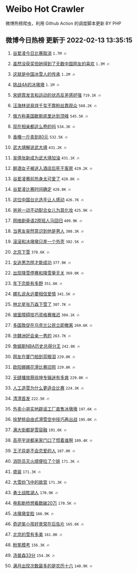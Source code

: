 # Weibo Hot Crawler 



微博热榜爬虫，利用 Github Action 的调度脚本更新 BY PHP 


## 微博今日热榜 更新于 2022-02-13 13:35:15 
1. [谷爱凌今日比赛取消](https://s.weibo.com/weibo?q=%23%E8%B0%B7%E7%88%B1%E5%87%8C%E4%BB%8A%E6%97%A5%E6%AF%94%E8%B5%9B%E5%8F%96%E6%B6%88%23&Refer=top) `1.7M 🔥` 

1. [虽然没获奖但她得到了无数中国网友的喜欢](https://s.weibo.com/weibo?q=%E8%99%BD%E7%84%B6%E6%B2%A1%E8%8E%B7%E5%A5%96%E4%BD%86%E5%A5%B9%E5%BE%97%E5%88%B0%E4%BA%86%E6%97%A0%E6%95%B0%E4%B8%AD%E5%9B%BD%E7%BD%91%E5%8F%8B%E7%9A%84%E5%96%9C%E6%AC%A2&Refer=top) `1.3M 🔥` 

1. [这就是中国冰雪人的传承](https://s.weibo.com/weibo?q=%23%E8%BF%99%E5%B0%B1%E6%98%AF%E4%B8%AD%E5%9B%BD%E5%86%B0%E9%9B%AA%E4%BA%BA%E7%9A%84%E4%BC%A0%E6%89%BF%23&Refer=top) `1.2M 🔥` 

1. [挑战4A的冰墩墩](https://s.weibo.com/weibo?q=%23%E6%8C%91%E6%88%984A%E7%9A%84%E5%86%B0%E5%A2%A9%E5%A2%A9%23&Refer=top) `1.1M 🔥` 

1. [宋妍霏发言和运动的状态反差感好强](https://s.weibo.com/weibo?q=%23%E5%AE%8B%E5%A6%8D%E9%9C%8F%E5%8F%91%E8%A8%80%E5%92%8C%E8%BF%90%E5%8A%A8%E7%9A%84%E7%8A%B6%E6%80%81%E5%8F%8D%E5%B7%AE%E6%84%9F%E5%A5%BD%E5%BC%BA%23&Refer=top) `719.1K 🔥` 

1. [汪海林说易烊千玺不靠粉丝靠观众](https://s.weibo.com/weibo?q=%23%E6%B1%AA%E6%B5%B7%E6%9E%97%E8%AF%B4%E6%98%93%E7%83%8A%E5%8D%83%E7%8E%BA%E4%B8%8D%E9%9D%A0%E7%B2%89%E4%B8%9D%E9%9D%A0%E8%A7%82%E4%BC%97%23&Refer=top) `568.2K 🔥` 

1. [俄方称美国歇斯底里达到顶峰](https://s.weibo.com/weibo?q=%23%E4%BF%84%E6%96%B9%E7%A7%B0%E7%BE%8E%E5%9B%BD%E6%AD%87%E6%96%AF%E5%BA%95%E9%87%8C%E8%BE%BE%E5%88%B0%E9%A1%B6%E5%B3%B0%23&Refer=top) `545.5K 🔥` 

1. [现在相亲都这么卷的吗](https://s.weibo.com/weibo?q=%23%E7%8E%B0%E5%9C%A8%E7%9B%B8%E4%BA%B2%E9%83%BD%E8%BF%99%E4%B9%88%E5%8D%B7%E7%9A%84%E5%90%97%23&Refer=top) `534.3K 🔥` 

1. [香椿一斤卖到80元](https://s.weibo.com/weibo?q=%23%E9%A6%99%E6%A4%BF%E4%B8%80%E6%96%A4%E5%8D%96%E5%88%B080%E5%85%83%23&Refer=top) `532.5K 🔥` 

1. [武大靖解说武大靖](https://s.weibo.com/weibo?q=%23%E6%AD%A6%E5%A4%A7%E9%9D%96%E8%A7%A3%E8%AF%B4%E6%AD%A6%E5%A4%A7%E9%9D%96%23&Refer=top) `431.2K 🔥` 

1. [吴倩张新成为武大靖加油](https://s.weibo.com/weibo?q=%23%E5%90%B4%E5%80%A9%E5%BC%A0%E6%96%B0%E6%88%90%E4%B8%BA%E6%AD%A6%E5%A4%A7%E9%9D%96%E5%8A%A0%E6%B2%B9%23&Refer=top) `431.1K 🔥` 

1. [醉酒女子被送入酒店后死于客房](https://s.weibo.com/weibo?q=%23%E9%86%89%E9%85%92%E5%A5%B3%E5%AD%90%E8%A2%AB%E9%80%81%E5%85%A5%E9%85%92%E5%BA%97%E5%90%8E%E6%AD%BB%E4%BA%8E%E5%AE%A2%E6%88%BF%23&Refer=top) `429.2K 🔥` 

1. [谷爱凌赛前热身太可爱了](https://s.weibo.com/weibo?q=%23%E8%B0%B7%E7%88%B1%E5%87%8C%E8%B5%9B%E5%89%8D%E7%83%AD%E8%BA%AB%E5%A4%AA%E5%8F%AF%E7%88%B1%E4%BA%86%23&Refer=top) `428.8K 🔥` 

1. [谷爱凌比赛时间确定](https://s.weibo.com/weibo?q=%23%E8%B0%B7%E7%88%B1%E5%87%8C%E6%AF%94%E8%B5%9B%E6%97%B6%E9%97%B4%E7%A1%AE%E5%AE%9A%23&Refer=top) `428.0K 🔥` 

1. [这位中国台北选手让人感动](https://s.weibo.com/weibo?q=%E8%BF%99%E4%BD%8D%E4%B8%AD%E5%9B%BD%E5%8F%B0%E5%8C%97%E9%80%89%E6%89%8B%E8%AE%A9%E4%BA%BA%E6%84%9F%E5%8A%A8&Refer=top) `426.7K 🔥` 

1. [爸爸一动不动配合女儿为其化妆](https://s.weibo.com/weibo?q=%23%E7%88%B8%E7%88%B8%E4%B8%80%E5%8A%A8%E4%B8%8D%E5%8A%A8%E9%85%8D%E5%90%88%E5%A5%B3%E5%84%BF%E4%B8%BA%E5%85%B6%E5%8C%96%E5%A6%86%23&Refer=top) `425.9K 🔥` 

1. [网络剧骨语2原班人马回归](https://s.weibo.com/weibo?q=%23%E7%BD%91%E7%BB%9C%E5%89%A7%E9%AA%A8%E8%AF%AD2%E5%8E%9F%E7%8F%AD%E4%BA%BA%E9%A9%AC%E5%9B%9E%E5%BD%92%23&Refer=top) `409.9K 🔥` 

1. [当男友突然意识到他是男人](https://s.weibo.com/weibo?q=%23%E5%BD%93%E7%94%B7%E5%8F%8B%E7%AA%81%E7%84%B6%E6%84%8F%E8%AF%86%E5%88%B0%E4%BB%96%E6%98%AF%E7%94%B7%E4%BA%BA%23&Refer=top) `388.3K 🔥` 

1. [滚滚和冰墩墩只差一个外壳](https://s.weibo.com/weibo?q=%23%E6%BB%9A%E6%BB%9A%E5%92%8C%E5%86%B0%E5%A2%A9%E5%A2%A9%E5%8F%AA%E5%B7%AE%E4%B8%80%E4%B8%AA%E5%A4%96%E5%A3%B3%23&Refer=top) `382.5K 🔥` 

1. [北京下雪](https://s.weibo.com/weibo?q=%E5%8C%97%E4%BA%AC%E4%B8%8B%E9%9B%AA&Refer=top) `378.6K 🔥` 

1. [女追男怎样才能成功](https://s.weibo.com/weibo?q=%23%E5%A5%B3%E8%BF%BD%E7%94%B7%E6%80%8E%E6%A0%B7%E6%89%8D%E8%83%BD%E6%88%90%E5%8A%9F%23&Refer=top) `377.9K 🔥` 

1. [出现降雪停赛和降雪量无关](https://s.weibo.com/weibo?q=%23%E5%87%BA%E7%8E%B0%E9%99%8D%E9%9B%AA%E5%81%9C%E8%B5%9B%E5%92%8C%E9%99%8D%E9%9B%AA%E9%87%8F%E6%97%A0%E5%85%B3%23&Refer=top) `369.0K 🔥` 

1. [年下恋能有多野](https://s.weibo.com/weibo?q=%23%E5%B9%B4%E4%B8%8B%E6%81%8B%E8%83%BD%E6%9C%89%E5%A4%9A%E9%87%8E%23&Refer=top) `351.6K 🔥` 

1. [娜扎说永远要相信爱情](https://s.weibo.com/weibo?q=%23%E5%A8%9C%E6%89%8E%E8%AF%B4%E6%B0%B8%E8%BF%9C%E8%A6%81%E7%9B%B8%E4%BF%A1%E7%88%B1%E6%83%85%23&Refer=top) `341.5K 🔥` 

1. [林北星张万森下雪了](https://s.weibo.com/weibo?q=%23%E6%9E%97%E5%8C%97%E6%98%9F%E5%BC%A0%E4%B8%87%E6%A3%AE%E4%B8%8B%E9%9B%AA%E4%BA%86%23&Refer=top) `307.7K 🔥` 

1. [坡面障碍技巧资格赛推迟](https://s.weibo.com/weibo?q=%23%E5%9D%A1%E9%9D%A2%E9%9A%9C%E7%A2%8D%E6%8A%80%E5%B7%A7%E8%B5%84%E6%A0%BC%E8%B5%9B%E6%8E%A8%E8%BF%9F%23&Refer=top) `304.1K 🔥` 

1. [多国敦促在乌克兰公民立即撤离](https://s.weibo.com/weibo?q=%23%E5%A4%9A%E5%9B%BD%E6%95%A6%E4%BF%83%E5%9C%A8%E4%B9%8C%E5%85%8B%E5%85%B0%E5%85%AC%E6%B0%91%E7%AB%8B%E5%8D%B3%E6%92%A4%E7%A6%BB%23&Refer=top) `269.6K 🔥` 

1. [许魏洲好会亲一男的](https://s.weibo.com/weibo?q=%23%E8%AE%B8%E9%AD%8F%E6%B4%B2%E5%A5%BD%E4%BC%9A%E4%BA%B2%E4%B8%80%E7%94%B7%E7%9A%84%23&Refer=top) `263.7K 🔥` 

1. [詹姆斯NBA历史总得分王](https://s.weibo.com/weibo?q=%23%E8%A9%B9%E5%A7%86%E6%96%AFNBA%E5%8E%86%E5%8F%B2%E6%80%BB%E5%BE%97%E5%88%86%E7%8E%8B%23&Refer=top) `242.8K 🔥` 

1. [网友在厦门拍到蓝眼泪](https://s.weibo.com/weibo?q=%23%E7%BD%91%E5%8F%8B%E5%9C%A8%E5%8E%A6%E9%97%A8%E6%8B%8D%E5%88%B0%E8%93%9D%E7%9C%BC%E6%B3%AA%23&Refer=top) `229.8K 🔥` 

1. [欧阳娜娜花滑比赛旧照](https://s.weibo.com/weibo?q=%23%E6%AC%A7%E9%98%B3%E5%A8%9C%E5%A8%9C%E8%8A%B1%E6%BB%91%E6%AF%94%E8%B5%9B%E6%97%A7%E7%85%A7%23&Refer=top) `229.8K 🔥` 

1. [无缝播放蔡徐坤专辑迷有多爽](https://s.weibo.com/weibo?q=%23%E6%97%A0%E7%BC%9D%E6%92%AD%E6%94%BE%E8%94%A1%E5%BE%90%E5%9D%A4%E4%B8%93%E8%BE%91%E8%BF%B7%E6%9C%89%E5%A4%9A%E7%88%BD%23&Refer=top) `229.0K 🔥` 

1. [人工造雪为什么更适合比赛](https://s.weibo.com/weibo?q=%23%E4%BA%BA%E5%B7%A5%E9%80%A0%E9%9B%AA%E4%B8%BA%E4%BB%80%E4%B9%88%E6%9B%B4%E9%80%82%E5%90%88%E6%AF%94%E8%B5%9B%23&Refer=top) `224.3K 🔥` 

1. [清清首发](https://s.weibo.com/weibo?q=%23%E6%B8%85%E6%B8%85%E9%A6%96%E5%8F%91%23&Refer=top) `222.5K 🔥` 

1. [外卖小哥实地辟谣工厂直售冰墩墩](https://s.weibo.com/weibo?q=%23%E5%A4%96%E5%8D%96%E5%B0%8F%E5%93%A5%E5%AE%9E%E5%9C%B0%E8%BE%9F%E8%B0%A3%E5%B7%A5%E5%8E%82%E7%9B%B4%E5%94%AE%E5%86%B0%E5%A2%A9%E5%A2%A9%23&Refer=top) `197.6K 🔥` 

1. [徐梦桃自由式滑雪空中技巧再出战](https://s.weibo.com/weibo?q=%23%E5%BE%90%E6%A2%A6%E6%A1%83%E8%87%AA%E7%94%B1%E5%BC%8F%E6%BB%91%E9%9B%AA%E7%A9%BA%E4%B8%AD%E6%8A%80%E5%B7%A7%E5%86%8D%E5%87%BA%E6%88%98%23&Refer=top) `195.0K 🔥` 

1. [满大街都是雪容融](https://s.weibo.com/weibo?q=%23%E6%BB%A1%E5%A4%A7%E8%A1%97%E9%83%BD%E6%98%AF%E9%9B%AA%E5%AE%B9%E8%9E%8D%23&Refer=top) `191.6K 🔥` 

1. [高亭宇说都来家门口了惯着谁啊](https://s.weibo.com/weibo?q=%23%E9%AB%98%E4%BA%AD%E5%AE%87%E8%AF%B4%E9%83%BD%E6%9D%A5%E5%AE%B6%E9%97%A8%E5%8F%A3%E4%BA%86%E6%83%AF%E7%9D%80%E8%B0%81%E5%95%8A%23&Refer=top) `189.4K 🔥` 

1. [王子异是不会恋爱的人](https://s.weibo.com/weibo?q=%23%E7%8E%8B%E5%AD%90%E5%BC%82%E6%98%AF%E4%B8%8D%E4%BC%9A%E6%81%8B%E7%88%B1%E7%9A%84%E4%BA%BA%23&Refer=top) `187.0K 🔥` 

1. [消防员灭火顺便捡了个娃](https://s.weibo.com/weibo?q=%23%E6%B6%88%E9%98%B2%E5%91%98%E7%81%AD%E7%81%AB%E9%A1%BA%E4%BE%BF%E6%8D%A1%E4%BA%86%E4%B8%AA%E5%A8%83%23&Refer=top) `171.3K 🔥` 

1. [盛装](https://s.weibo.com/weibo?q=%E7%9B%9B%E8%A3%85&Refer=top) `171.3K 🔥` 

1. [大雪纷飞中的故宫](https://s.weibo.com/weibo?q=%23%E5%A4%A7%E9%9B%AA%E7%BA%B7%E9%A3%9E%E4%B8%AD%E7%9A%84%E6%95%85%E5%AE%AB%23&Refer=top) `171.3K 🔥` 

1. [勇士战胜湖人](https://s.weibo.com/weibo?q=%23%E5%8B%87%E5%A3%AB%E6%88%98%E8%83%9C%E6%B9%96%E4%BA%BA%23&Refer=top) `170.9K 🔥` 

1. [电影断桥想看数破20万](https://s.weibo.com/weibo?q=%23%E7%94%B5%E5%BD%B1%E6%96%AD%E6%A1%A5%E6%83%B3%E7%9C%8B%E6%95%B0%E7%A0%B420%E4%B8%87%23&Refer=top) `170.5K 🔥` 

1. [冰墩墩变脸](https://s.weibo.com/weibo?q=%23%E5%86%B0%E5%A2%A9%E5%A2%A9%E5%8F%98%E8%84%B8%23&Refer=top) `166.9K 🔥` 

1. [奇迹笨小孩好景常在后告片](https://s.weibo.com/weibo?q=%23%E5%A5%87%E8%BF%B9%E7%AC%A8%E5%B0%8F%E5%AD%A9%E5%A5%BD%E6%99%AF%E5%B8%B8%E5%9C%A8%E5%90%8E%E5%91%8A%E7%89%87%23&Refer=top) `165.6K 🔥` 

1. [北京的雪有多美](https://s.weibo.com/weibo?q=%23%E5%8C%97%E4%BA%AC%E7%9A%84%E9%9B%AA%E6%9C%89%E5%A4%9A%E7%BE%8E%23&Refer=top) `161.0K 🔥` 

1. [粉笔模考](https://s.weibo.com/weibo?q=%23%E7%B2%89%E7%AC%94%E6%A8%A1%E8%80%83%23&Refer=top) `156.3K 🔥` 

1. [汤普森33分](https://s.weibo.com/weibo?q=%23%E6%B1%A4%E6%99%AE%E6%A3%AE33%E5%88%86%23&Refer=top) `154.3K 🔥` 

1. [满月出现次数最多的是农历十六](https://s.weibo.com/weibo?q=%23%E6%BB%A1%E6%9C%88%E5%87%BA%E7%8E%B0%E6%AC%A1%E6%95%B0%E6%9C%80%E5%A4%9A%E7%9A%84%E6%98%AF%E5%86%9C%E5%8E%86%E5%8D%81%E5%85%AD%23&Refer=top) `140.9K 🔥` 

